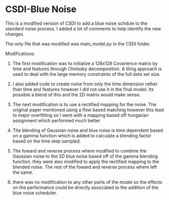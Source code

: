 # CSDI-Blue Noise

This is a modified version of CSDI to add a blue noise schdule to the standard noise process. I added a lot of comments to help identify the new changes

The only file that was modified was main_model.py in the CSDI folder. 

Modifications:
1. The first modification was to initialize a 128x128 Covarience matrix by time and features through Cholesky decomposition. A tiling approach is used to deal with the large memory constraints of the full data set size.

2. I also added code to create noise from only the time dimension rather than time and features however I did not use it in the final model. Its possible a blend of this and the 2D matrix would make sense.

3. The next modification is to use a rectified mapping for the noise. The original paper mentioned using a flow based matching however this lead to major overfitting so I went with a mapping based off hungarian assignment which performed much better

4. The blending of Gaussian noise and blue noise is time dependent based on a gamma function which is added to calculate a blending factor based on the time step sampled.

5. The foward and reverse process where modified to combine the Gaussian noise to the 2D blue noise based off of the gamma blending function. they were also modified to apply the rectified mapping to the blended noise. The rest of the foward and reverse process where left the same.

6. there was no modification to any other parts of the model so the effects on the performance could be directly associated to the addition of the blue noise scheduler. 
